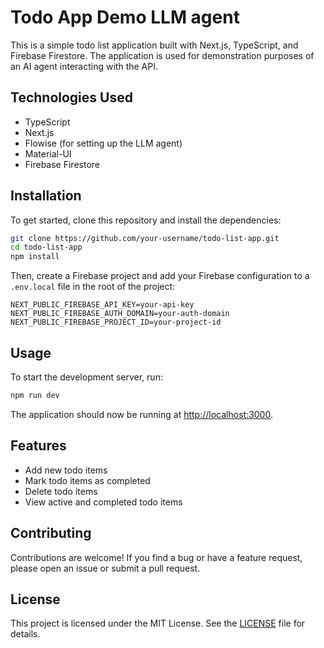 # Todo App Demo LLM agent

This is a simple todo list application built with Next.js, TypeScript, and Firebase Firestore. The application is used for demonstration purposes of an AI agent interacting with the API.

## Technologies Used

- TypeScript
- Next.js
- Flowise (for setting up the LLM agent)
- Material-UI
- Firebase Firestore

## Installation

To get started, clone this repository and install the dependencies:

```bash
git clone https://github.com/your-username/todo-list-app.git
cd todo-list-app
npm install
```

Then, create a Firebase project and add your Firebase configuration to a `.env.local` file in the root of the project:

```
NEXT_PUBLIC_FIREBASE_API_KEY=your-api-key
NEXT_PUBLIC_FIREBASE_AUTH_DOMAIN=your-auth-domain
NEXT_PUBLIC_FIREBASE_PROJECT_ID=your-project-id
```

## Usage

To start the development server, run:

```bash
npm run dev
```

The application should now be running at [http://localhost:3000](http://localhost:3000).

## Features

- Add new todo items
- Mark todo items as completed
- Delete todo items
- View active and completed todo items

## Contributing

Contributions are welcome! If you find a bug or have a feature request, please open an issue or submit a pull request.

## License

This project is licensed under the MIT License. See the [LICENSE](LICENSE) file for details.
